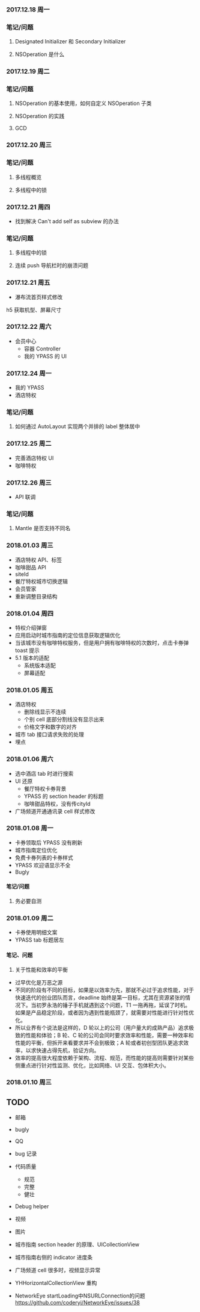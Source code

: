 

### 2017.12.18 周一

### 笔记/问题

1. Designated Initializer 和 Secondary Initializer

2. NSOperation 是什么

### 2017.12.19 周二

### 笔记/问题
1. NSOperation 的基本使用，如何自定义 NSOperation 子类

2. NSOperation 的实践

3. GCD

### 2017.12.20 周三

### 笔记/问题
1. 多线程概览

2. 多线程中的锁


### 2017.12.21 周四

- 找到解决 Can't add self as subview 的办法


### 笔记/问题
1. 多线程中的锁

2. 连续 push 导航栏时的崩溃问题

### 2017.12.21 周五

- 瀑布流首页样式修改

h5 获取机型、屏幕尺寸


### 2017.12.22 周六
- 会员中心
  - 容器 Controller
  - 我的 YPASS 的 UI

### 2017.12.24 周一

- 我的 YPASS
- 酒店特权

### 笔记/问题
 1. 如何通过 AutoLayout 实现两个并排的 label 整体居中

### 2017.12.25 周二
- 完善酒店特权 UI
- 咖啡特权

### 2017.12.26 周三
- API 联调

### 笔记/问题
1. Mantle 是否支持不同名

### 2018.01.03 周三

- 酒店特权 API、标签
- 咖啡甜品 API
- siteId
- 餐厅特权城市切换逻辑
- 会员管家
- 重新调整目录结构


### 2018.01.04 周四
- 特权介绍弹窗
- 应用启动时城市指南的定位信息获取逻辑优化
- 当该城市没有咖啡特权服务，但是用户拥有咖啡特权的次数时，点击卡券弹 toast 提示
- 5.1 版本的适配
  - 系统版本适配
  - 屏幕适配

### 2018.01.05 周五
- 酒店特权
  - 删除线显示不连续
  - 个别 cell 底部分割线没有显示出来
  - 价格文字和数字的对齐
- 城市 tab 接口请求失败的处理
- 埋点

### 2018.01.06 周六

- 选中酒店 tab 时进行搜索
- UI 还原
  - 餐厅特权卡券背景
  - YPASS 的 section header 的标题
  - 咖啡甜品特权，没有传cityId
- 广场频道开通通讯录 cell 样式修改


### 2018.01.08 周一
- 卡券领取后 YPASS 没有刷新
- 城市指南定位优化
- 免费卡券列表的卡券样式
- YPASS 欢迎语显示不全
- Bugly

#### 笔记/问题
1. 务必要自测


### 2018.01.09 周二
- 卡券使用明细文案
- YPASS tab 标题居左

#### 笔记、问题

1. 关于性能和效率的平衡

- 过早优化是万恶之源
- 不同的阶段有不同的目标，如果是以效率为先，那就不必过于追求性能，对于快速迭代的创业团队而言，deadline 始终是第一目标，尤其在资源紧张的情况下。当初罗永浩的锤子手机就遇到这个问题，T1 一拖再拖，延误了时机。如果是产品稳定阶段，或者因为遇到性能瓶颈了，就需要对性能进行针对性优化。
- 所以业界有个说法是这样的，D 轮以上的公司（用户量大的成熟产品）追求极致的性能和体验；B 轮、C 轮的公司会同时要求效率和性能，需要一种效率和性能的平衡，但拆开来看要求并不会到极致；A 轮或者初创型团队更追求效率，以求快速占得先机，验证方向。
- 效率的提高很大程度依赖于架构、流程、规范，而性能的提高则需要针对某些侧重点进行针对性监测、优化，比如网络、UI 交互、包体积大小。

### 2018.01.10 周三



## TODO


- 邮箱
- bugly
- QQ
- bug 记录
- 代码质量
  - 规范
  - 完整
  - 健壮

- Debug helper
- 视频
- 图片
- 城市指南 section header 的原理、UICollectionView
- 城市指南右侧的 indicator 进度条
- 广场频道 cell 很多时，视频显示异常
- YHHorizontalCollectionView 重构
- NetworkEye 
startLoading中NSURLConnection的问题
https://github.com/coderyi/NetworkEye/issues/38
